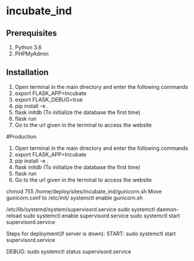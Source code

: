 # incubate_ind

## Prerequisites
1) Python 3.6
2) PHPMyAdmin

## Installation
1) Open terminal in the main directory and enter the following commands
2) export FLASK_APP=Incubate
3) export FLASK_DEBUG=true
4) pip install -e .
5) flask initdb (To initialize the database the first time)
6) flask run
7) Go to the url given in the terminal to access the website


#Production
1) Open terminal in the main directory and enter the following commands
2) export FLASK_APP=Incubate
3) pip install -e .
4) flask initdb (To initialize the database the first time)
5) flask run
6) Go to the url given in the terminal to access the website

chmod 755 /home/deploy/sites/incubate_ind/gunicorn.sh
Move gunicorn.conf to /etc/init/
systemctl enable gunicorn.sh

/etc/lib/systemd/system/supervisord.service
sudo systemctl daemon-reload
sudo systemctl enable supervisord.service
sudo systemctl start supervisord.service


Steps for deployment(if server is down):
START:
sudo systemctl start supervisord.service

DEBUG:
sudo systemctl status supervisord.service